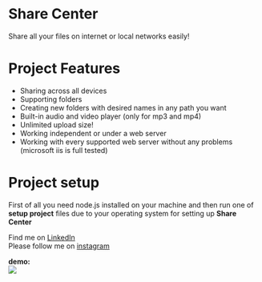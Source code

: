 # Share Center
Share all your files on internet or local networks easily!

# Project Features
- Sharing across all devices
- Supporting folders
- Creating new folders with desired names in any path you want
- Built-in audio and video player (only for mp3 and mp4)
- Unlimited upload size!
- Working independent or under a web server
- Working with every supported web server without any problems (microsoft iis is full tested)

# Project setup
First of all you need node.js installed on your machine and then run one of <b>setup project</b> files due to your operating system for setting up <b>Share Center</b>

Find me on <a href="https://www.linkedin.com/in/mohammad-fathi/">LinkedIn</a><br>
Please follow me on <a href="https://www.instagram.com/sharepointer.ir/">instagram</a>


<b>demo:</b><br>
<img src="https://github.com/GamEditor/Share-Center/blob/master/demo.jpg">
